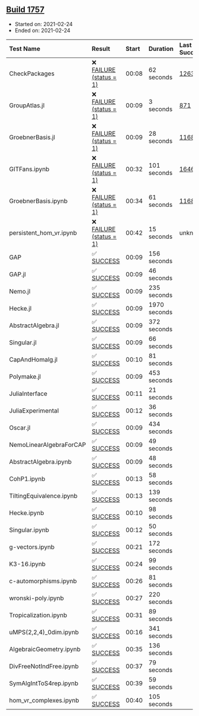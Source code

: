 ## [Build 1757](https://oscarci.mathematik.uni-kl.de/job/oscar-stable/1757/)

* Started on: 2021-02-24
* Ended on: 2021-02-24

| Test Name    | Result | Start | Duration | Last Success | First Failure |
|:-------------|:-------|:------|:---------|:-------------|:--------------|
| CheckPackages | ❌ [FAILURE (status = 1)](https://oscarci.mathematik.uni-kl.de/job/oscar-stable/1757/artifact/logs/build-1757/CheckPackages.log) | 00:08 | 62 seconds | [1263](https://oscarci.mathematik.uni-kl.de/job/oscar-stable/1263/) | [1264](https://oscarci.mathematik.uni-kl.de/job/oscar-stable/1264/) |
| GroupAtlas.jl | ❌ [FAILURE (status = 1)](https://oscarci.mathematik.uni-kl.de/job/oscar-stable/1757/artifact/logs/build-1757/GroupAtlas.jl.log) | 00:09 | 3 seconds | [871](https://oscarci.mathematik.uni-kl.de/job/oscar-stable/871/) | [872](https://oscarci.mathematik.uni-kl.de/job/oscar-stable/872/) |
| GroebnerBasis.jl | ❌ [FAILURE (status = 1)](https://oscarci.mathematik.uni-kl.de/job/oscar-stable/1757/artifact/logs/build-1757/GroebnerBasis.jl.log) | 00:09 | 28 seconds | [1168](https://oscarci.mathematik.uni-kl.de/job/oscar-stable/1168/) | [1169](https://oscarci.mathematik.uni-kl.de/job/oscar-stable/1169/) |
| GITFans.ipynb | ❌ [FAILURE (status = 1)](https://oscarci.mathematik.uni-kl.de/job/oscar-stable/1757/artifact/logs/build-1757/GITFans.ipynb.log) | 00:32 | 101 seconds | [1646](https://oscarci.mathematik.uni-kl.de/job/oscar-stable/1646/) | [1647](https://oscarci.mathematik.uni-kl.de/job/oscar-stable/1647/) |
| GroebnerBasis.ipynb | ❌ [FAILURE (status = 1)](https://oscarci.mathematik.uni-kl.de/job/oscar-stable/1757/artifact/logs/build-1757/GroebnerBasis.ipynb.log) | 00:34 | 61 seconds | [1168](https://oscarci.mathematik.uni-kl.de/job/oscar-stable/1168/) | [1169](https://oscarci.mathematik.uni-kl.de/job/oscar-stable/1169/) |
| persistent_hom_vr.ipynb | ❌ [FAILURE (status = 1)](https://oscarci.mathematik.uni-kl.de/job/oscar-stable/1757/artifact/logs/build-1757/persistent_hom_vr.ipynb.log) | 00:42 | 15 seconds | unknown | unknown |
| GAP | ✅ [SUCCESS](https://oscarci.mathematik.uni-kl.de/job/oscar-stable/1757/artifact/logs/build-1757/GAP.log) | 00:09 | 156 seconds |  |  |
| GAP.jl | ✅ [SUCCESS](https://oscarci.mathematik.uni-kl.de/job/oscar-stable/1757/artifact/logs/build-1757/GAP.jl.log) | 00:09 | 46 seconds |  |  |
| Nemo.jl | ✅ [SUCCESS](https://oscarci.mathematik.uni-kl.de/job/oscar-stable/1757/artifact/logs/build-1757/Nemo.jl.log) | 00:09 | 235 seconds |  |  |
| Hecke.jl | ✅ [SUCCESS](https://oscarci.mathematik.uni-kl.de/job/oscar-stable/1757/artifact/logs/build-1757/Hecke.jl.log) | 00:09 | 1970 seconds |  |  |
| AbstractAlgebra.jl | ✅ [SUCCESS](https://oscarci.mathematik.uni-kl.de/job/oscar-stable/1757/artifact/logs/build-1757/AbstractAlgebra.jl.log) | 00:09 | 372 seconds |  |  |
| Singular.jl | ✅ [SUCCESS](https://oscarci.mathematik.uni-kl.de/job/oscar-stable/1757/artifact/logs/build-1757/Singular.jl.log) | 00:09 | 66 seconds |  |  |
| CapAndHomalg.jl | ✅ [SUCCESS](https://oscarci.mathematik.uni-kl.de/job/oscar-stable/1757/artifact/logs/build-1757/CapAndHomalg.jl.log) | 00:10 | 81 seconds |  |  |
| Polymake.jl | ✅ [SUCCESS](https://oscarci.mathematik.uni-kl.de/job/oscar-stable/1757/artifact/logs/build-1757/Polymake.jl.log) | 00:09 | 453 seconds |  |  |
| JuliaInterface | ✅ [SUCCESS](https://oscarci.mathematik.uni-kl.de/job/oscar-stable/1757/artifact/logs/build-1757/JuliaInterface.log) | 00:11 | 21 seconds |  |  |
| JuliaExperimental | ✅ [SUCCESS](https://oscarci.mathematik.uni-kl.de/job/oscar-stable/1757/artifact/logs/build-1757/JuliaExperimental.log) | 00:12 | 36 seconds |  |  |
| Oscar.jl | ✅ [SUCCESS](https://oscarci.mathematik.uni-kl.de/job/oscar-stable/1757/artifact/logs/build-1757/Oscar.jl.log) | 00:09 | 434 seconds |  |  |
| NemoLinearAlgebraForCAP | ✅ [SUCCESS](https://oscarci.mathematik.uni-kl.de/job/oscar-stable/1757/artifact/logs/build-1757/NemoLinearAlgebraForCAP.log) | 00:09 | 49 seconds |  |  |
| AbstractAlgebra.ipynb | ✅ [SUCCESS](https://oscarci.mathematik.uni-kl.de/job/oscar-stable/1757/artifact/logs/build-1757/AbstractAlgebra.ipynb.log) | 00:09 | 48 seconds |  |  |
| CohP1.ipynb | ✅ [SUCCESS](https://oscarci.mathematik.uni-kl.de/job/oscar-stable/1757/artifact/logs/build-1757/CohP1.ipynb.log) | 00:13 | 58 seconds |  |  |
| TiltingEquivalence.ipynb | ✅ [SUCCESS](https://oscarci.mathematik.uni-kl.de/job/oscar-stable/1757/artifact/logs/build-1757/TiltingEquivalence.ipynb.log) | 00:13 | 139 seconds |  |  |
| Hecke.ipynb | ✅ [SUCCESS](https://oscarci.mathematik.uni-kl.de/job/oscar-stable/1757/artifact/logs/build-1757/Hecke.ipynb.log) | 00:10 | 98 seconds |  |  |
| Singular.ipynb | ✅ [SUCCESS](https://oscarci.mathematik.uni-kl.de/job/oscar-stable/1757/artifact/logs/build-1757/Singular.ipynb.log) | 00:12 | 50 seconds |  |  |
| g-vectors.ipynb | ✅ [SUCCESS](https://oscarci.mathematik.uni-kl.de/job/oscar-stable/1757/artifact/logs/build-1757/g-vectors.ipynb.log) | 00:21 | 172 seconds |  |  |
| K3-16.ipynb | ✅ [SUCCESS](https://oscarci.mathematik.uni-kl.de/job/oscar-stable/1757/artifact/logs/build-1757/K3-16.ipynb.log) | 00:24 | 99 seconds |  |  |
| c-automorphisms.ipynb | ✅ [SUCCESS](https://oscarci.mathematik.uni-kl.de/job/oscar-stable/1757/artifact/logs/build-1757/c-automorphisms.ipynb.log) | 00:26 | 81 seconds |  |  |
| wronski-poly.ipynb | ✅ [SUCCESS](https://oscarci.mathematik.uni-kl.de/job/oscar-stable/1757/artifact/logs/build-1757/wronski-poly.ipynb.log) | 00:27 | 220 seconds |  |  |
| Tropicalization.ipynb | ✅ [SUCCESS](https://oscarci.mathematik.uni-kl.de/job/oscar-stable/1757/artifact/logs/build-1757/Tropicalization.ipynb.log) | 00:31 | 89 seconds |  |  |
| uMPS(2,2,4)_0dim.ipynb | ✅ [SUCCESS](https://oscarci.mathematik.uni-kl.de/job/oscar-stable/1757/artifact/logs/build-1757/uMPS-2-2-4-_0dim.ipynb.log) | 00:16 | 341 seconds |  |  |
| AlgebraicGeometry.ipynb | ✅ [SUCCESS](https://oscarci.mathematik.uni-kl.de/job/oscar-stable/1757/artifact/logs/build-1757/AlgebraicGeometry.ipynb.log) | 00:35 | 136 seconds |  |  |
| DivFreeNotIndFree.ipynb | ✅ [SUCCESS](https://oscarci.mathematik.uni-kl.de/job/oscar-stable/1757/artifact/logs/build-1757/DivFreeNotIndFree.ipynb.log) | 00:37 | 79 seconds |  |  |
| SymAlgIntToS4rep.ipynb | ✅ [SUCCESS](https://oscarci.mathematik.uni-kl.de/job/oscar-stable/1757/artifact/logs/build-1757/SymAlgIntToS4rep.ipynb.log) | 00:39 | 59 seconds |  |  |
| hom_vr_complexes.ipynb | ✅ [SUCCESS](https://oscarci.mathematik.uni-kl.de/job/oscar-stable/1757/artifact/logs/build-1757/hom_vr_complexes.ipynb.log) | 00:40 | 105 seconds |  |  |
